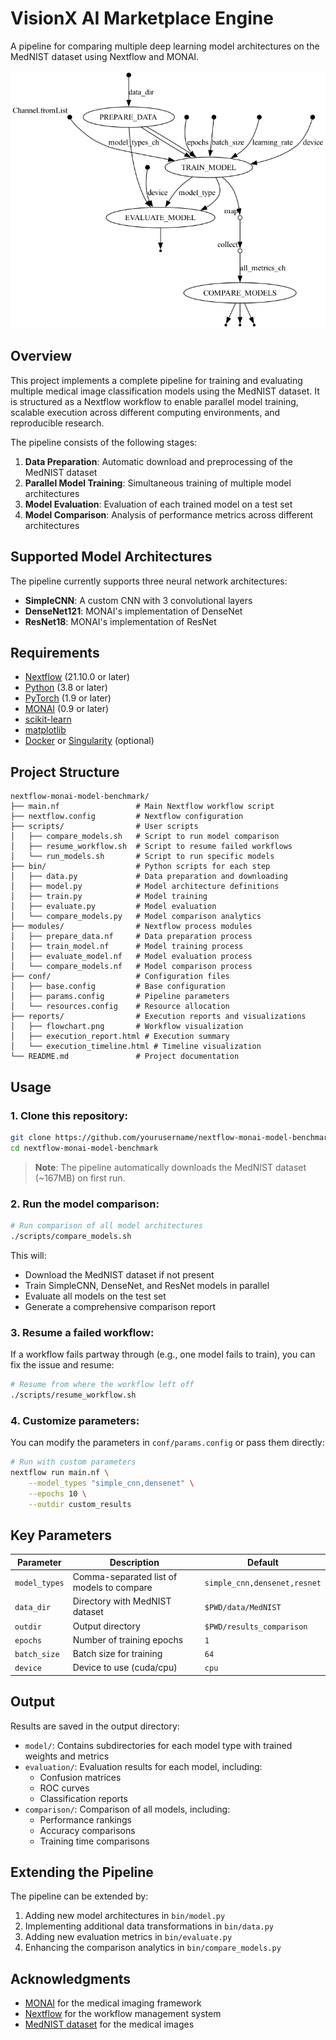 # VisionX AI Marketplace Engine

A pipeline for comparing multiple deep learning model architectures on the MedNIST dataset using Nextflow and MONAI.

![Workflow Visualization](reports/flowchart.png)

## Overview

This project implements a complete pipeline for training and evaluating multiple medical image classification models using the MedNIST dataset. It is structured as a Nextflow workflow to enable parallel model training, scalable execution across different computing environments, and reproducible research.

The pipeline consists of the following stages:
1. **Data Preparation**: Automatic download and preprocessing of the MedNIST dataset
2. **Parallel Model Training**: Simultaneous training of multiple model architectures
3. **Model Evaluation**: Evaluation of each trained model on a test set
4. **Model Comparison**: Analysis of performance metrics across different architectures

## Supported Model Architectures

The pipeline currently supports three neural network architectures:
- **SimpleCNN**: A custom CNN with 3 convolutional layers
- **DenseNet121**: MONAI's implementation of DenseNet
- **ResNet18**: MONAI's implementation of ResNet

## Requirements

- [Nextflow](https://www.nextflow.io/) (21.10.0 or later)
- [Python](https://www.python.org/) (3.8 or later)
- [PyTorch](https://pytorch.org/) (1.9 or later)
- [MONAI](https://monai.io/) (0.9 or later)
- [scikit-learn](https://scikit-learn.org/)
- [matplotlib](https://matplotlib.org/)
- [Docker](https://www.docker.com/) or [Singularity](https://sylabs.io/singularity/) (optional)

## Project Structure

```
nextflow-monai-model-benchmark/
├── main.nf                 # Main Nextflow workflow script
├── nextflow.config         # Nextflow configuration
├── scripts/                # User scripts
│   ├── compare_models.sh   # Script to run model comparison
│   ├── resume_workflow.sh  # Script to resume failed workflows
│   └── run_models.sh       # Script to run specific models
├── bin/                    # Python scripts for each step
│   ├── data.py             # Data preparation and downloading
│   ├── model.py            # Model architecture definitions
│   ├── train.py            # Model training
│   ├── evaluate.py         # Model evaluation
│   └── compare_models.py   # Model comparison analytics
├── modules/                # Nextflow process modules
│   ├── prepare_data.nf     # Data preparation process
│   ├── train_model.nf      # Model training process
│   ├── evaluate_model.nf   # Model evaluation process
│   └── compare_models.nf   # Model comparison process
├── conf/                   # Configuration files
│   ├── base.config         # Base configuration
│   ├── params.config       # Pipeline parameters
│   └── resources.config    # Resource allocation
├── reports/                # Execution reports and visualizations
│   ├── flowchart.png       # Workflow visualization 
│   ├── execution_report.html # Execution summary
│   └── execution_timeline.html # Timeline visualization
└── README.md               # Project documentation
```

## Usage

### 1. Clone this repository:

```bash
git clone https://github.com/yourusername/nextflow-monai-model-benchmark.git
cd nextflow-monai-model-benchmark
```

> **Note**: The pipeline automatically downloads the MedNIST dataset (~167MB) on first run.

### 2. Run the model comparison:

```bash
# Run comparison of all model architectures
./scripts/compare_models.sh
```

This will:
- Download the MedNIST dataset if not present
- Train SimpleCNN, DenseNet, and ResNet models in parallel
- Evaluate all models on the test set
- Generate a comprehensive comparison report

### 3. Resume a failed workflow:

If a workflow fails partway through (e.g., one model fails to train), you can fix the issue and resume:

```bash
# Resume from where the workflow left off
./scripts/resume_workflow.sh
```

### 4. Customize parameters:

You can modify the parameters in `conf/params.config` or pass them directly:

```bash
# Run with custom parameters
nextflow run main.nf \
    --model_types "simple_cnn,densenet" \
    --epochs 10 \
    --outdir custom_results
```

## Key Parameters

| Parameter     | Description                                  | Default                           |
|---------------|----------------------------------------------|-----------------------------------|
| `model_types` | Comma-separated list of models to compare    | `simple_cnn,densenet,resnet`      |
| `data_dir`    | Directory with MedNIST dataset               | `$PWD/data/MedNIST`               |
| `outdir`      | Output directory                             | `$PWD/results_comparison`         |
| `epochs`      | Number of training epochs                    | `1`                               |
| `batch_size`  | Batch size for training                      | `64`                              |
| `device`      | Device to use (cuda/cpu)                     | `cpu`                             |

## Output

Results are saved in the output directory:

- `model/`: Contains subdirectories for each model type with trained weights and metrics
- `evaluation/`: Evaluation results for each model, including:
  - Confusion matrices
  - ROC curves
  - Classification reports
- `comparison/`: Comparison of all models, including:
  - Performance rankings
  - Accuracy comparisons
  - Training time comparisons

## Extending the Pipeline

The pipeline can be extended by:

1. Adding new model architectures in `bin/model.py`
2. Implementing additional data transformations in `bin/data.py`
3. Adding new evaluation metrics in `bin/evaluate.py`
4. Enhancing the comparison analytics in `bin/compare_models.py`

## Acknowledgments

- [MONAI](https://monai.io/) for the medical imaging framework
- [Nextflow](https://www.nextflow.io/) for the workflow management system
- [MedNIST dataset](https://github.com/Project-MONAI/MONAI-extra-test-data) for the medical images
